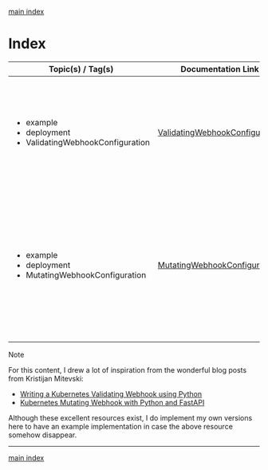 [main index](../README.md)

# Index

| Topic(s) / Tag(s)                                                                   | Documentation Link                                                              |  Notes                                                                                                                            |
|-------------------------------------------------------------------------------------|---------------------------------------------------------------------------------|-----------------------------------------------------------------------------------------------------------------------------------|
| <ul><li>example</li><li>deployment</li><li>ValidatingWebhookConfiguration</li></ul> | [ValidatingWebhookConfiguration](./validating_webhook_deployments/README.md)  | An example of a validating webhook that will ensure every deployment have resource limits set.                                      |
| <ul><li>example</li><li>deployment</li><li>MutatingWebhookConfiguration</li></ul>   | [MutatingWebhookConfiguration](./mutating_webhook_deployments/README.md)      | An example of a mutating webhook that will ensure that the maximum replica count of a deployment does not exceed a certain value.   |

> [!NOTE]
> For this content, I drew a lot of inspiration from the wonderful blog posts from Kristijan Mitevski:
>
> * [Writing a Kubernetes Validating Webhook using Python](https://kmitevski.com/writing-a-kubernetes-validating-webhook-using-python/)
> * [Kubernetes Mutating Webhook with Python and FastAPI](https://kmitevski.com/kubernetes-mutating-webhook-with-python-and-fastapi/)
>
> Although these excellent resources exist, I do implement my own versions here to have an example implementation in case the above resource somehow disappear.

<hr />

[main index](../README.md)

<!--
Template for tag list:

<ul>
  <li></li>
</ul>
-->
